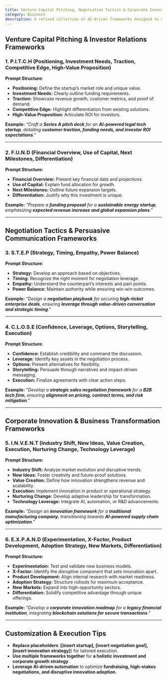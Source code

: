 ```yaml
---
title: Venture Capital Pitching, Negotiation Tactics & Corporate Innovation Frameworks  
category: Business  
description: A refined collection of AI-driven frameworks designed to optimize venture capital pitching, strengthen negotiation strategies, and foster corporate innovation for sustained market leadership.
---
```

## **Venture Capital Pitching & Investor Relations Frameworks**

### **1. P.I.T.C.H (Positioning, Investment Needs, Traction, Competitive Edge, High-Value Proposition)**

**Prompt Structure:**

- **Positioning:** Define the startup’s market role and unique value.
- **Investment Needs:** Clearly outline funding requirements.
- **Traction:** Showcase revenue growth, customer metrics, and proof of demand.
- **Competitive Edge:** Highlight differentiation from existing solutions.
- **High-Value Proposition:** Articulate ROI for investors.

**Example:**
*"Craft a **Series A pitch deck** for an **AI-powered legal tech startup**, detailing **customer traction, funding needs, and investor ROI expectations**."*

---

### **2. F.U.N.D (Financial Overview, Use of Capital, Next Milestones, Differentiation)**

**Prompt Structure:**

- **Financial Overview:** Present key financial data and projections.
- **Use of Capital:** Explain fund allocation for growth.
- **Next Milestones:** Outline future expansion targets.
- **Differentiation:** Justify why this investment is unique.

**Example:**
*"Prepare a **funding proposal** for a **sustainable energy startup**, emphasizing **expected revenue increase and global expansion plans**."*

---

## **Negotiation Tactics & Persuasive Communication Frameworks**

### **3. S.T.E.P (Strategy, Timing, Empathy, Power Balance)**

**Prompt Structure:**

- **Strategy:** Develop an approach based on objectives.
- **Timing:** Recognize the right moment for negotiation leverage.
- **Empathy:** Understand the counterpart’s interests and pain points.
- **Power Balance:** Maintain authority while ensuring win-win outcomes.

**Example:**
*"Design a **negotiation playbook** for securing **high-ticket enterprise deals**, ensuring **leverage through value-driven conversation and strategic timing**."*

---

### **4. C.L.O.S.E (Confidence, Leverage, Options, Storytelling, Execution)**

**Prompt Structure:**

- **Confidence:** Establish credibility and command the discussion.
- **Leverage:** Identify key assets in the negotiation process.
- **Options:** Present alternatives for flexibility.
- **Storytelling:** Persuade through narratives and impact-driven messaging.
- **Execution:** Finalize agreements with clear action steps.

**Example:**
*"Develop a **strategic sales negotiation framework** for a **B2B tech firm**, ensuring **alignment on pricing, contract terms, and risk mitigation**."*

---

## **Corporate Innovation & Business Transformation Frameworks**

### **5. I.N.V.E.N.T (Industry Shift, New Ideas, Value Creation, Execution, Nurturing Change, Technology Leverage)**

**Prompt Structure:**

- **Industry Shift:** Analyze market evolution and disruptive trends.
- **New Ideas:** Foster creativity and future-proof solutions.
- **Value Creation:** Define how innovation strengthens revenue and scalability.
- **Execution:** Implement innovation in product or operational strategy.
- **Nurturing Change:** Develop adaptive leadership for transformation.
- **Technology Leverage:** Integrate AI, automation, or R&D advancements.

**Example:**
*"Design an **innovation framework** for a **traditional manufacturing company**, transitioning towards **AI-powered supply chain optimization**."*

---

### **6. E.X.P.A.N.D (Experimentation, X-Factor, Product Development, Adoption Strategy, New Markets, Differentiation)**

**Prompt Structure:**

- **Experimentation:** Test and validate new business models.
- **X-Factor:** Identify the disruptive component that sets innovation apart.
- **Product Development:** Align internal research with market readiness.
- **Adoption Strategy:** Structure rollouts for maximum acceptance.
- **New Markets:** Expand into high-opportunity sectors.
- **Differentiation:** Solidify competitive advantage through unique offerings.

**Example:**
*"Develop a **corporate innovation roadmap** for a **legacy financial institution**, integrating **blockchain solutions for secure transactions**."*

---

## **Customization & Execution Tips**

- **Replace placeholders** (**[insert startup], [insert negotiation goal], [insert innovation strategy]**) for tailored execution.
- **Use multiple frameworks together** for **a holistic investment and corporate growth strategy**.
- **Leverage AI-driven automation** to optimize **fundraising, high-stakes negotiations, and disruptive innovation adoption**.
